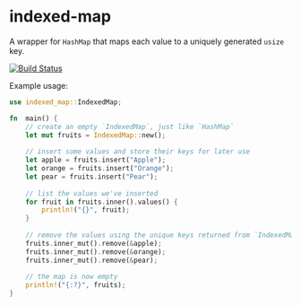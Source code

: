 # indexed-map

A wrapper for `HashMap` that maps each value to a uniquely generated `usize` key.

[![Build Status](https://travis-ci.com/cameronp98/indexed-map.svg?branch=master)](https://travis-ci.com/cameronp98/indexed-map)

Example usage:

```rust
use indexed_map::IndexedMap;

fn  main() {
    // create an empty `IndexedMap`, just like `HashMap`
    let mut fruits = IndexedMap::new();
    
    // insert some values and store their keys for later use
    let apple = fruits.insert("Apple");
    let orange = fruits.insert("Orange");
    let pear = fruits.insert("Pear");
    
    // list the values we've inserted
    for fruit in fruits.inner().values() {
        println!("{}", fruit);
    }
    
    // remove the values using the unique keys returned from `IndexedMap::insert`
    fruits.inner_mut().remove(&apple);
    fruits.inner_mut().remove(&orange);
    fruits.inner_mut().remove(&pear);
    
    // the map is now empty
    println!("{:?}", fruits);
}
```
